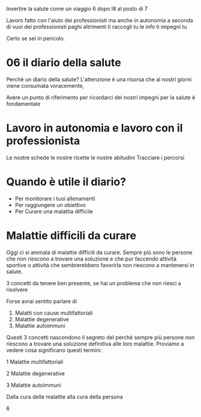 Invertire la salute come un viaggio 6 dopo l8 al posto di 7 

Lavoro fatto con l'aiuto dei professionisti ma anche in autonomia a seconda di vuoi dei professionisti paghi altrimenti ti raccogli tu le info ti impegni tu

Certo se sei in pericolo.

# 06 il diario della salute


Perchè un diario della salute?
L'attenzione è una risorsa che al nostri giorni viene consumata voracemente, 

Avere un punto di riferimento per ricordarci dei nostri impegni per la salute è fondamentale

# Lavoro in autonomia e lavoro con il professionista

Le nostre schede 
le nostre ricette 
le nostre abitudini
Tracciare i percorsi


# Quando è utile il diario?


- Per monitorare i tuoi allenamenti 
- Per raggiungere un obiettivo
- Per Curare una malattia difficile


# Malattie difficili da curare

Oggi ci si ammala di malattie difficili da curare. Sempre più sono le persone che non riescono a trovare una soluzione e che pur faccendo attività sportive o attività che sembrerebbero favorirla non riescono a mantenersi  in salute.

 3 concetti da tenere ben presente, se hai un problema che non riesci a risolvere

Forse avrai sentito parlare di 

 1. Malatti con cause multifattoriali  
 2. Malattie degenerative 
 3. Malattie autoimmuni

Questi 3 concetti nascondono il segreto del perchè sempre più persone non riescono a trovare una soluzione definitiva alle loro malattie. 
Proviamo a vedere cosa significano questi termini:

 1 Malattie multifattoriali

 2 Malattie degenerative

 3 Malattie autoimmuni


 Dalla cura delle malattie alla cura della persona 

6 



<!--stackedit_data:
eyJoaXN0b3J5IjpbLTEyNjkzMTczNzAsLTE0NjAwNDQ1NjMsNz
cwNjU2MTk3LDE0NjgyMjE2MDZdfQ==
-->